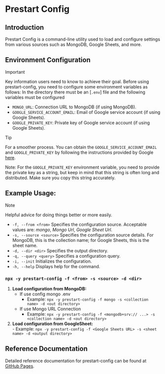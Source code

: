 # Prestart Config

## Introduction
Prestart Config is a command-line utility used to load and configure settings from various sources such as MongoDB, Google Sheets, and more.

## Environment Configuration
> [!IMPORTANT]
> Key information users need to know to achieve their goal.
> Before using prestart-config, you need to configure some environment variables as follows:
> In the directory there must be an [`.env`] file and the following variables must be configured 

- `MONGO_URL`: Connection URL to MongoDB (if using MongoDB).
- `GOOGLE_SERVICE_ACCOUNT_EMAIL`: Email of Google service account (if using Google Sheets).
- `GOOGLE_PRIVATE_KEY`: Private key of Google service account (if using Google Sheets).

> [!TIP]
> For a smoother process.
You can obtain the `GOOGLE_SERVICE_ACCOUNT_EMAIL` and `GOOGLE_PRIVATE_KEY` by following the instructions provided by Google [here](https://cloud.google.com/iam/docs/keys-list-get).

Note: For the `GOOGLE_PRIVATE_KEY` environment variable, you need to provide the private key as a string, but keep in mind that this string is often long and distributed. Make sure you copy this string accurately.

## Example Usage: 
> [!NOTE]
> Helpful advice for doing things better or more easily.
   
   * `-f, --from <from>`     Specifies the configuration source. Acceptable values are: *mongo*, *Mongo Url*, *Google Sheet Url*.
   * `-s, --source <source>`  Specifies the configuration source details. For MongoDB, this is the collection name; for Google Sheets, this is the sheet name.
   * `-d, --dir <dir>`        Specifies the output directory.
   * `-q, --query <query>`    Specifies a configuration query.
   * `-i, --init`             Initializes the configuration.
   * `-h, --help`            Displays help for the command.

  ### `npx -y prestart-config -f <from> -s <source> -d <dir>`
  1. **Load configuration from MongoDB:** <br>
     * If use config mongo .env<br>
        * Example: `npx -y prestart-config -f mongo -s <collection name> -d <out directory>`<br>
     * If use Mongo URL Connection <br>
        * Example: `npx -y prestart-config -f <mongodb+srv:// ...> -s <collection name> -d <out directory>`
  2. **Load configuration from GoogleSheet:**<br>
    - Example: `npx -y prestart-config -f <Google Sheets URL> -s <sheet name> -d <output directory>`

## Reference Documentation
Detailed reference documentation for prestart-config can be found at [GitHub Pages](https://github.com/royalgarter/prestart-config).
